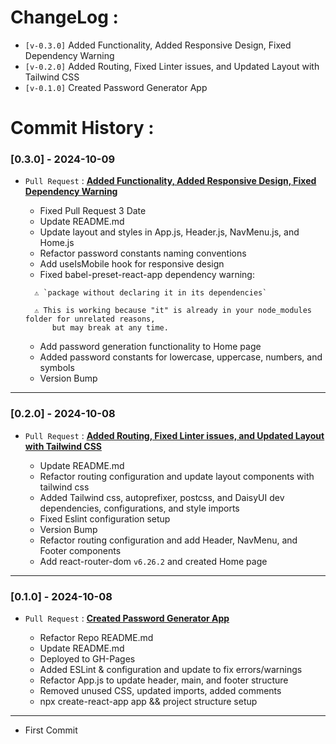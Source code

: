 <!--
Template for later PRs
  **[](https://github.com/daydin14/password-generator/pull/#)**
-->

# ChangeLog :

- `[v-0.3.0]` Added Functionality, Added Responsive Design, Fixed Dependency Warning
- `[v-0.2.0]` Added Routing, Fixed Linter issues, and Updated Layout with Tailwind CSS
- `[v-0.1.0]` Created Password Generator App

# Commit History :

### [0.3.0] - 2024-10-09

- `Pull Request` : **[Added Functionality, Added Responsive Design, Fixed Dependency Warning](https://github.com/daydin14/password-generator/pull/3)**

  - Fixed Pull Request 3 Date
  - Update README.md
  - Update layout and styles in App.js, Header.js, NavMenu.js, and Home.js
  - Refactor password constants naming conventions
  - Add useIsMobile hook for responsive design
  - Fixed babel-preset-react-app dependency warning:

  ```text
    ⚠️ `package without declaring it in its dependencies`

    ⚠️ This is working because "it" is already in your node_modules folder for unrelated reasons,
        but may break at any time.
  ```

  - Add password generation functionality to Home page
  - Added password constants for lowercase, uppercase, numbers, and symbols
  - Version Bump

---

### [0.2.0] - 2024-10-08

- `Pull Request` : **[Added Routing, Fixed Linter issues, and Updated Layout with Tailwind CSS](https://github.com/daydin14/password-generator/pull/2)**

  - Update README.md
  - Refactor routing configuration and update layout components with tailwind css
  - Added Tailwind css, autoprefixer, postcss, and DaisyUI dev dependencies, configurations, and style imports
  - Fixed Eslint configuration setup
  - Version Bump
  - Refactor routing configuration and add Header, NavMenu, and Footer components
  - Add react-router-dom `v6.26.2` and created Home page

---

### [0.1.0] - 2024-10-08

- `Pull Request` : **[Created Password Generator App](https://github.com/daydin14/password-generator/pull/1)**

  - Refactor Repo README.md
  - Update README.md
  - Deployed to GH-Pages
  - Added ESLint & configuration and update to fix errors/warnings
  - Refactor App.js to update header, main, and footer structure
  - Removed unused CSS, updated imports, added comments
  - npx create-react-app app && project structure setup

---

- First Commit
